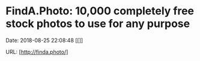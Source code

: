 # FindA.Photo: 10,000 completely free stock photos to use for any purpose

Date: 2018-08-25 22:08:48
[[]]

URL: [http://finda.photo/]
